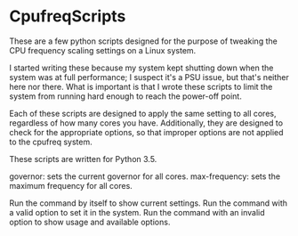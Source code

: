 # CpufreqScripts

These are a few python scripts designed for the purpose of tweaking the CPU frequency scaling settings on a Linux system.

I started writing these because my system kept shutting down when the system was at full performance; I suspect it's a PSU issue, but that's neither here nor there.  What is important is that I wrote these scripts to limit the system from running hard enough to reach the power-off point.

Each of these scripts are designed to apply the same setting to all cores, regardless of how many cores you have.  Additionally, they are designed to check for the appropriate options, so that improper options are not applied to the cpufreq system.

These scripts are written for Python 3.5.

governor: sets the current governor for all cores.
max-frequency: sets the maximum frequency for all cores.

Run the command by itself to show current settings.
Run the command with a valid option to set it in the system.
Run the command with an invalid option to show usage and available options.